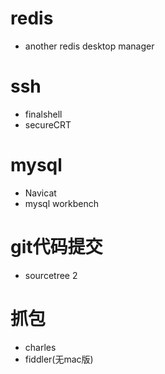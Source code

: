 # redis
- another redis desktop manager

# ssh
- finalshell
- secureCRT

# mysql
- Navicat 
- mysql workbench

# git代码提交
- sourcetree 2

# 抓包
- charles 
- fiddler(无mac版)

